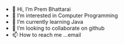 - 👋 Hi, I’m Prem Bhattarai
- 👀 I’m interested in Computer Programming
- 🌱 I’m currently learning Java
- 💞️ I’m looking to collaborate on github
- 📫 How to reach me ...email

<!---
Prem Bhattarai is a ✨ special ✨ repository because its `README.md` (this file) appears on your GitHub profile.
You can click the Preview link to take a look at your changes.
--->
